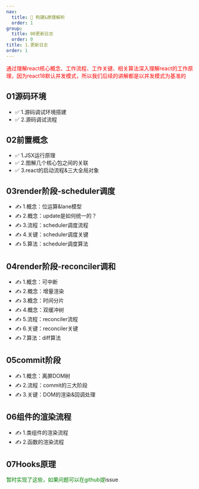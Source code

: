```yaml
---
nav:
  title: 🎉 构建&原理解析
  order: 1
group:
  title: 00更新日志
  order: 0
title: 1.更新日志
order: 1
---
```

<Alert type="error">
  <span style="color: red">通过理解react核心概念、工作流程、工作关键、相关算法深入理解react的工作原理，因为react18默认并发模式，所以我们后续的讲解都是以并发模式为基准的</span>
</Alert>

## 01源码环境
- ✅ 1.源码调试环境搭建
- ✅ 2.源码调试流程

## 02前置概念
- ✅ 1.JSX运行原理
- ✅ 2.图解几个核心包之间的关联
- ✅ 3.react的启动流程&三大全局对象

## 03render阶段-scheduler调度
- ✍️ 1.概念：位运算&lane模型
- ✍️ 2.概念：update是如何统一的？
- ✍️ 3.流程：scheduler调度流程
- ✍️ 4.关键：scheduler调度关键
- ✍️ 5.算法：scheduler调度算法

## 04render阶段-reconciler调和
- ✍️ 1.概念：可中断
- ✍️ 2.概念：增量渲染
- ✍️ 3.概念：时间分片
- ✍️ 4.概念：双缓冲树
- ✍️ 5.流程：reconciler流程
- ✍️ 6.关键：reconciler关键
- ✍️ 7.算法：diff算法

## 05commit阶段
- ✍️ 1.概念：离屏DOM树
- ✍️ 2.流程：commit的三大阶段
- ✍️ 3.关键：DOM的渲染&回调处理

## 06组件的渲染流程
- ✍️ 1.类组件的渲染流程
- ✍️ 2.函数的渲染流程

## 07Hooks原理


<Alert type="success">
  <span style="color: green">
  暂时实现了这些，如果问题可以在github提<a src="https://github.com/ObjectX-9/react18_analysis_book/issues">issue</a>
  </span>
</Alert>
